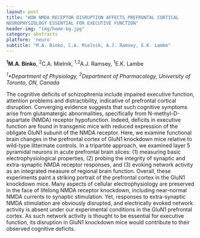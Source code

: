 ```yaml
---
layout: post
title: "HOW NMDA RECEPTOR DISRUPTION AFFECTS PREFRONTAL CORTICAL
NEUROPHYSIOLOGY ESSENTIAL FOR EXECUTIVE FUNCTION"
header-img: "img/home-bg.jpg"
category: abstracts
platform: 'neuro'
subtitle: "M.A. Binko, C.A. Mielnik, A.J. Ramsey, E.K. Lambe"
---
```

**<sup>1</sup>M.A. Binko**, <sup>2</sup>C.A. Mielnik, <sup>1,2</sup>A.J. Ramsey, <sup>1</sup>E.K. Lambe

_<sup>1</sup>*Department of Physiology, <sup>2</sup>Department of Pharmacology, University
of Toronto, ON, Canada_

The cognitive deficits of schizophrenia include impaired executive
function, attention problems and distractibility, indicative of
prefrontal cortical disruption. Converging evidence suggests that such
cognitive symptoms arise from glutamatergic abnormalities, specifically
from N-methyl-D-aspartate (NMDA) receptor hypofunction. Indeed, deficits
in executive function are found in transgenic mice with reduced
expression of the obligate GluN1 subunit of the NMDA receptor. Here, we
examine functional brain changes in the prefrontal cortex of GluN1
knockdown mice relative to wild-type littermate controls. In a
tripartite approach, we examined layer 5 pyramidal neurons in acute
prefrontal brain slices: (1) measuring basic electrophysiological
properties, (2) probing the integrity of synaptic and extra-synaptic
NMDA receptor responses, and (3) evoking network activity as an
integrated measure of regional brain function. Overall, these
experiments paint a striking portrait of the prefrontal cortex in the
GluN1 knockdown mice. Many aspects of cellular electrophysiology are
preserved in the face of lifelong NMDA receptor knockdown, including
near-normal NMDA currents to synaptic stimulation. Yet, responses to
extra-synaptic NMDA stimulation are obviously disrupted, and
electrically evoked network activity is absent under our experimental
conditions in the GluN1 prefrontal cortex. As such network activity is
thought to be essential for executive function, its disruption in GluN1
knockdown mice would contribute to their observed cognitive deficits.

